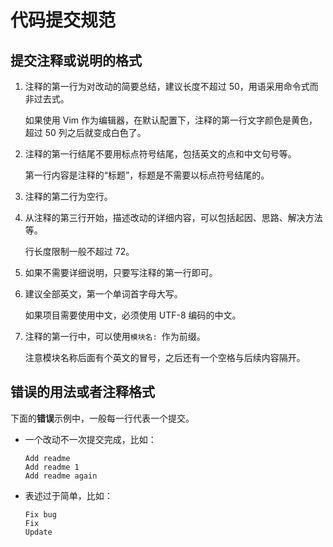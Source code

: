 # 代码提交规范

## 提交注释或说明的格式

1.  注释的第一行为对改动的简要总结，建议长度不超过 50，用语采用命令式而非过去式。

    如果使用 Vim 作为编辑器，在默认配置下，注释的第一行文字颜色是黄色，
    超过 50 列之后就变成白色了。

2.  注释的第一行结尾不要用标点符号结尾，包括英文的点和中文句号等。

    第一行内容是注释的“标题”，标题是不需要以标点符号结尾的。

3.  注释的第二行为空行。

4.  从注释的第三行开始，描述改动的详细内容，可以包括起因、思路、解决方法等。

    行长度限制一般不超过 72。

5.  如果不需要详细说明，只要写注释的第一行即可。

6.  建议全部英文，第一个单词首字母大写。

    如果项目需要使用中文，必须使用 UTF-8 编码的中文。

7.  注释的第一行中，可以使用`模块名: `作为前缀。

    注意模块名称后面有个英文的冒号，之后还有一个空格与后续内容隔开。


## 错误的用法或者注释格式

下面的**错误**示例中，一般每一行代表一个提交。

*   一个改动不一次提交完成，比如：

        Add readme
        Add readme 1
        Add readme again

*   表述过于简单，比如：

        Fix bug
        Fix
        Update

